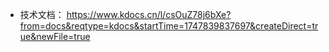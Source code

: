 - 技术文档：
https://www.kdocs.cn/l/csOuZ78j6bXe?from=docs&reqtype=kdocs&startTime=1747839837697&createDirect=true&newFile=true